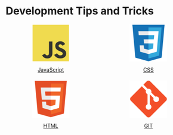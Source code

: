 # Development Tips and Tricks

<div style="display: grid; gap: 20px; width: 100%; grid-template-columns: repeat(2, 1fr);">
  <a href="JavaScript.md" style="display: block; text-align: center;">
    <img src="./icons/javascript-original.svg" height="100" style="display: inline-block; margin-bottom: 10px;">
    <div>JavaScript</div>
  </a>
  <a href="CSS.md" style="display: block; text-align: center;">
    <img src="./icons/css3-original.svg" height="100" style="display: inline-block; margin-bottom: 10px;">
    <div>CSS</div>
  </a>
  <a href="html.md" style="display: block; text-align: center;">
    <img src="./icons/html5-original.svg" height="100" style="display: inline-block; margin-bottom: 10px;">
    <div>HTML</div>
  </a>
  <a href="git.md" style="display: block; text-align: center;">
    <img src="./icons/git.svg" height="100" style="display: inline-block; margin-bottom: 10px;">
    <div>GIT</div>
  </a>
</div>
